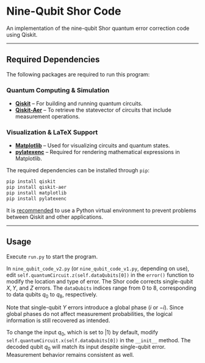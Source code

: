 # **Nine-Qubit Shor Code**  
An implementation of the nine-qubit Shor quantum error correction code using Qiskit.

---

## **Required Dependencies**  

The following packages are required to run this program:  
### **Quantum Computing & Simulation**  
- **[Qiskit](https://github.com/Qiskit/qiskit)** – For building and running quantum circuits.  
- **[Qiskit-Aer](https://github.com/Qiskit/qiskit-aer)** – To retrieve the statevector of circuits that include measurement operations.
### **Visualization & LaTeX Support**  
- **[Matplotlib](https://github.com/matplotlib/matplotlib)** – Used for visualizing circuits and quantum states.  
- **[pylatexenc](https://github.com/phfaist/pylatexenc)** – Required for rendering mathematical expressions in Matplotlib.  

The required dependencies can be installed through `pip`:  

```bash
pip install qiskit 
pip install qiskit-aer 
pip install matplotlib 
pip install pylatexenc
```

It is [recommended](https://docs.quantum.ibm.com/guides/install-qiskit) to use a Python virtual environment to prevent problems between Qiskit and other applications.

---

## Usage
Execute `run.py` to start the program.

In `nine_qubit_code_v2.py` (or `nine_qubit_code_v1.py`, depending on use),
edit `self.quantumCircuit.z(self.dataQubits[0])` in the `error()` function
to modify the location and type of error. The Shor code corrects single-qubit
$X, Y$, and $Z$ errors. The `dataQubits` indices range from 0 to 8, corresponding
to data qubits $q_0$ to $q_8$, respectively.

Note that single-qubit $Y$ errors introduce a global phase ($i$ or $-i$). Since global
phases do not affect measurement probabilities, the logical information is
still recovered as intended.

To change the input $q_0$, which is set to $|1\rangle$ by default, modify
`self.quantumCircuit.x(self.dataQubits[0])` in the `__init__` method. The decoded
qubit $q_0$ will match its input despite single-qubit error. Measurement behavior 
remains consistent as well.

